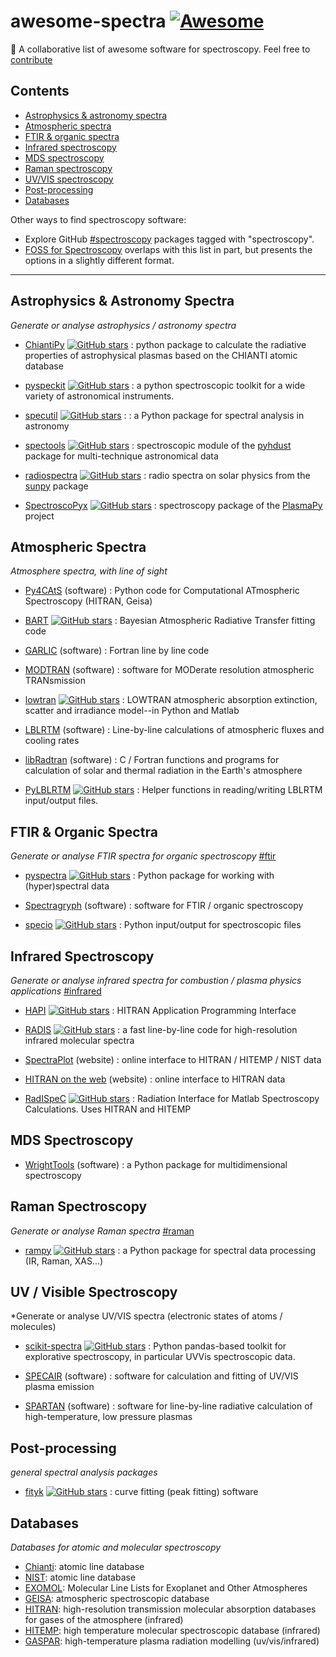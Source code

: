 # awesome-spectra  [![Awesome](https://cdn.rawgit.com/sindresorhus/awesome/d7305f38d29fed78fa85652e3a63e154dd8e8829/media/badge.svg)](https://github.com/sindresorhus/awesome)

🌈 A collaborative list of awesome software for spectroscopy. Feel free to [contribute](./CONTRIBUTING.md)


## Contents

* [Astrophysics & astronomy spectra](#astrophysics--astronomy-spectra)
* [Atmospheric spectra](#atmospheric-spectra)
* [FTIR & organic spectra](#ftir--organic-spectra)
* [Infrared spectroscopy](#infrared-spectroscopy)
* [MDS spectroscopy](#mds-spectroscopy)
* [Raman spectroscopy](#raman-spectroscopy)
* [UV/VIS spectroscopy](#uv--visible-spectroscopy)
* [Post-processing](#post-processing)
* [Databases](#databases)

Other ways to find spectroscopy software:

* Explore GitHub [#spectroscopy](https://github.com/topics/spectroscopy) packages tagged with "spectroscopy".
* [FOSS for Spectroscopy](https://bryanhanson.github.io/FOSS4Spectroscopy/) overlaps with this list in part, but presents the options in a slightly different format.




---

## Astrophysics & Astronomy Spectra

*Generate or analyse astrophysics / astronomy spectra*

- [ChiantiPy](https://github.com/chianti-atomic/ChiantiPy)
  [![GitHub stars](https://img.shields.io/github/stars/chianti-atomic/ChiantiPy.svg?style=social&label=GitHub)](
  https://github.com/chianti-atomic/ChiantiPy/stargazers/)
  : python package to calculate the radiative properties of astrophysical
  plasmas based on the CHIANTI atomic database

- [pyspeckit](https://github.com/pyspeckit/pyspeckit)
  [![GitHub stars](https://img.shields.io/github/stars/pyspeckit/pyspeckit.svg?style=social&label=GitHub)](
  https://github.com/pyspeckit/pyspeckit/stargazers/)
  : a python spectroscopic toolkit for a wide variety of astronomical instruments.

- [specutil](https://github.com/astropy/specutils)
  [![GitHub stars](https://img.shields.io/github/stars/astropy/specutils.svg?style=social&label=GitHub)](
  https://github.com/astropy/specutils/stargazers/) :
  : a Python package for spectral analysis in astronomy

- [spectools](https://pyhdust.readthedocs.io/en/latest/spectools.html#module-pyhdust.spectools)
  [![GitHub stars](https://img.shields.io/github/stars/danmoser/pyhdust.svg?style=social&label=GitHub)](
  https://github.com/danmoser/pyhdust/stargazers/)
  : spectroscopic module of the [pyhdust](https://github.com/danmoser/pyhdust) package for multi-technique astronomical data

- [radiospectra](https://github.com/sunpy/radiospectra)
  [![GitHub stars](https://img.shields.io/github/stars/sunpy/radiospectra.svg?style=social&label=GitHub)](
  https://github.com/sunpy/radiospectra/stargazers/)
  : radio spectra on solar physics from the [sunpy](https://github.com/sunpy/sunpy) package

- [SpectroscoPyx](https://github.com/PlasmaPy/SpectroscoPyx)
  [![GitHub stars](https://img.shields.io/github/stars/PlasmaPy/SpectroscoPyx.svg?style=social&label=GitHub)](
  https://github.com/PlasmaPy/SpectroscoPyx/stargazers/)
  : spectroscopy package of the [PlasmaPy](https://github.com/PlasmaPy/PlasmaPy) project


## Atmospheric Spectra

*Atmosphere spectra, with line of sight*

- [Py4CAtS](https://atmos.eoc.dlr.de/tools/Py4CAtS/)
  (software)
  : Python code for Computational ATmospheric Spectroscopy (HITRAN, Geisa)

- [BART](https://github.com/exosports/BART)
  [![GitHub stars](https://img.shields.io/github/stars/exosports/BART.svg?style=social&label=GitHub)](
  https://github.com/exosports/BART/stargazers/)
  : Bayesian Atmospheric Radiative Transfer fitting code

- [GARLIC](https://www.sciencedirect.com/science/article/pii/S0022407313004731?via%3Dihub)
  (software)
  : Fortran line by line code

- [MODTRAN](http://modtran.spectral.com/)
  (software)
  : software for MODerate resolution atmospheric TRANsmission

- [lowtran](https://github.com/space-physics/lowtran)
  [![GitHub stars](https://img.shields.io/github/stars/space-physics/lowtran.svg?style=social&label=GitHub)](
  https://github.com/space-physics/lowtran/stargazers/)
  : LOWTRAN atmospheric absorption extinction, scatter and irradiance model--in Python and Matlab

- [LBLRTM](http://rtweb.aer.com/lblrtm_code.html)
  (software)
  : Line-by-line calculations of atmospheric fluxes and cooling rates

- [libRadtran](http://www.libradtran.org/doku.php)
  (software)
  : C / Fortran functions and programs for calculation of solar and thermal radiation in the Earth\'s atmosphere

- [PyLBLRTM](https://github.com/wblumberg/PyLBLRTM)
  [![GitHub stars](https://img.shields.io/github/stars/wblumberg/PyLBLRTM.svg?style=social&label=GitHub)](
  https://github.com/wblumberg/PyLBLRTM/stargazers/)
  : Helper functions in reading/writing LBLRTM input/output files.

## FTIR & Organic Spectra

*Generate or analyse FTIR spectra for organic spectroscopy* [#ftir](https://github.com/topics/ftir)

- [pyspectra](https://github.com/ibcp/pyspectra)
  [![GitHub stars](https://img.shields.io/github/stars/ibcp/pyspectra.svg?style=social&label=GitHub)](
  https://github.com/ibcp/pyspectra/stargazers/)
  : Python package for working with (hyper)spectral data

- [Spectragryph](https://www.effemm2.de/spectragryph/index.html)
  (software)
  : software for FTIR / organic spectroscopy

- [specio](https://github.com/paris-saclay-cds/specio)
  [![GitHub stars](https://img.shields.io/github/stars/paris-saclay-cds/specio.svg?style=social&label=GitHub)](
  https://github.com/paris-saclay-cds/specio/stargazers/)
  : Python input/output for spectroscopic files

## Infrared Spectroscopy

*Generate or analyse infrared spectra for combustion / plasma physics applications*  [#infrared](https://github.com/topics/infrared)

- [HAPI](https://github.com/hitranonline/hapi)
  [![GitHub stars](https://img.shields.io/github/stars/hitranonline/hapi.svg?style=social&label=GitHub)](
  https://github.com/hitranonline/hapi/stargazers/)
  : HITRAN Application Programming Interface

- [RADIS](https://github.com/radis/radis)
  [![GitHub stars](https://img.shields.io/github/stars/radis/radis.svg?style=social&label=GitHub)](
  https://github.com/radis/radis/stargazers/)
  : a fast line-by-line code for high-resolution infrared molecular spectra

- [SpectraPlot](http://www.spectraplot.com/)
  (website)
  : online interface to HITRAN / HITEMP / NIST data  

- [HITRAN on the web](http://hitran.iao.ru/molecule/simlaunch)
  (website)
  : online interface to HITRAN data

- [RadISpeC](https://github.com/BEAKH/RadISpeC)
  [![GitHub stars](https://img.shields.io/github/stars/BEAKH/RadISpeC.svg?style=social&label=GitHub)](
  https://github.com/BEAKH/RadISpeC/stargazers/)
  : Radiation Interface for Matlab Spectroscopy Calculations. Uses HITRAN and HITEMP


## MDS Spectroscopy

- [WrightTools](https://joss.theoj.org/papers/a82637112ac3e03df961d4494bc927d4)
  (software)
  : a Python package for multidimensional spectroscopy

## Raman Spectroscopy

*Generate or analyse Raman spectra*  [#raman](https://github.com/topics/raman)

- [rampy](https://github.com/charlesll/rampy)
  [![GitHub stars](https://img.shields.io/github/stars/charlesll/rampy.svg?style=social&label=GitHub)](
  https://github.com/charlesll/rampy/stargazers/)
  : a Python package for spectral data processing (IR, Raman, XAS\...)

## UV / Visible Spectroscopy

*Generate or analyse UV/VIS spectra (electronic states of atoms / molecules)

- [scikit-spectra](https://github.com/hugadams/scikit-spectra)
  [![GitHub stars](https://img.shields.io/github/stars/hugadams/scikit-spectra.svg?style=social&label=GitHub)](
  https://github.com/hugadams/scikit-spectra/stargazers/)
  : Python pandas-based toolkit for explorative spectroscopy, in particular UVVis spectroscopic data.

- [SPECAIR](http://www.specair-radiation.net/)
  (software)
  : software for calculation and fitting of UV/VIS plasma emission

- [SPARTAN](http://esther.ist.utl.pt/spartan/)
  (software)
  : software for line-by-line radiative calculation of high-temperature, low pressure plasmas

## Post-processing

*general spectral analysis packages*

- [fityk](https://github.com/wojdyr/fityk)
  [![GitHub stars](https://img.shields.io/github/stars/wojdyr/fityk.svg?style=social&label=GitHub)](
  https://github.com/wojdyr/fityk/stargazers/)
  : curve fitting (peak fitting) software


## Databases

*Databases for atomic and molecular spectroscopy*

- [Chianti](http://www.chiantidatabase.org/): atomic line database
- [NIST](https://www.nist.gov/pml/atomic-spectra-database): atomic line database
- [EXOMOL](http://exomol.com/data/): Molecular Line Lists for Exoplanet and Other Atmospheres
- [GEISA](http://cds-espri.ipsl.upmc.fr/geisa/#): atmospheric spectroscopic database
- [HITRAN](http://hitran.org/): high-resolution transmission molecular absorption databases for gases of the atmosphere (infrared)
- [HITEMP](https://hitran.org/hitemp/): high temperature molecular spectroscopic database (infrared)
- [GASPAR](http://esther.ist.utl.pt/gaspar/): high-temperature plasma radiation modelling (uv/vis/infrared)
